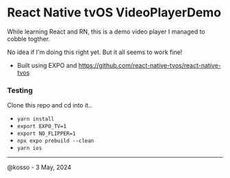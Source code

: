 # React Native tvOS VideoPlayerDemo 

While learning React and RN, this is a demo video player I managed to cobble togther. 

No idea if I'm doing this right yet. But it all seems to work fine! 

- Built using EXPO and https://github.com/react-native-tvos/react-native-tvos

### Testing

Clone this repo and cd into it.. 

- `yarn install`
- `export EXPO_TV=1`
- `export NO_FLIPPER=1`
- `npx expo prebuild --clean`
- `yarn ios`

----------------

@kosso - 3 May, 2024